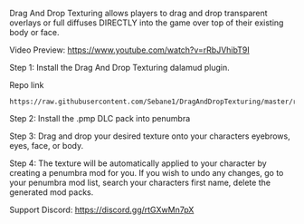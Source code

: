 Drag And Drop Texturing allows players to drag and drop transparent overlays or full diffuses DIRECTLY into the game over top of their existing body or face.
 
Video Preview:
https://www.youtube.com/watch?v=rRbJVhibT9I

Step 1:
Install the Drag And Drop Texturing dalamud plugin.

Repo link
```
https://raw.githubusercontent.com/Sebane1/DragAndDropTexturing/master/repo.json
```

Step 2:
Install the .pmp DLC pack into penumbra

Step 3:
Drag and drop your desired texture onto your characters eyebrows, eyes, face, or body.

Step 4:
The texture will be automatically applied to your character by creating a penumbra mod for you.
If you wish to undo any changes, go to your penumbra mod list, search your characters first name, delete the generated mod packs.

Support Discord:
https://discord.gg/rtGXwMn7pX
